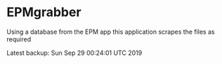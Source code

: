 # EPMgrabber
Using a database from the EPM app this application scrapes the files as required


Latest backup: Sun Sep 29 00:24:01 UTC 2019
